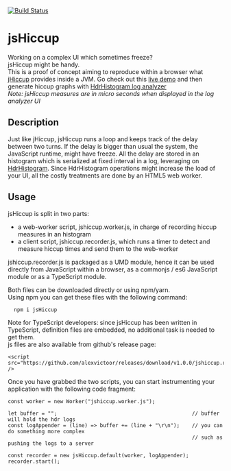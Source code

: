 [![Build Status](https://travis-ci.org/alexvictoor/jsHiccup.svg?branch=master)](https://travis-ci.org/alexvictoor/jsHiccup)

# jsHiccup
Working on a complex UI which sometimes freeze?  
jsHiccup might be handy.  
This is a proof of concept aiming to reproduce within a browser what [jHiccup](https://github.com/giltene/jHiccup) provides inside a JVM. 
Go check out this [live demo](https://alexvictoor.github.io/jsHiccup/) and then generate hiccup graphs with [HdrHistogram log analyzer](https://hdrhistogram.github.io/HdrHistogramJSDemo/logparser.html)  
*Note: jsHiccup measures are in micro seconds when displayed in the log analyzer UI*

## Description 
Just like jHiccup, jsHiccup runs a loop and keeps track of the delay between two turns. If the delay is bigger than usual the system, the JavaScript runtime, might have freeze. All the delay are stored in an histogram which is serialized at fixed interval in a log, leveraging on [HdrHistogram](https://github.com/HdrHistogram/HdrHistogramJS). Since HdrHistogram operations might increase the load of your UI, all the costly treatments are done by an HTML5 web worker.
## Usage
jsHiccup is split in two parts:
- a web-worker script, jshiccup.worker.js, in charge of recording hiccup measures in an histogram
- a client script, jshiccup.recorder.js, which runs a timer to detect and measure hiccup times and send them to the web-worker

jshiccup.recorder.js is packaged as a UMD module, hence it can be used directly 
from JavaScript within a browser, as a commonjs / es6 JavaScript module 
or as a TypeScript module.

Both files can be downloaded directly or using npm/yarn.  
Using npm you can get these files with the following command:
```
  npm i jsHiccup
```
Note for TypeScript developers: since jsHiccup has been written in TypeScript, definition files are embedded, no additional task is needed to get them.   
js files are also available from github's release page:
```
<script src="https://github.com/alexvictoor/releases/download/v1.0.0/jshiccup.recorder.js" />
```
Once you have grabbed the two scripts, you can start instrumenting your application with the following code fragment:
```
const worker = new Worker("jshiccup.worker.js");

let buffer = "";                                            // buffer will hold the hdr logs
const logAppender = (line) => buffer += (line + "\r\n");    // you can do something more complex
                                                            // such as pushing the logs to a server

const recorder = new jsHiccup.default(worker, logAppender);
recorder.start();

```